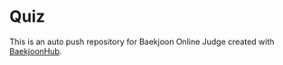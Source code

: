 # Quiz
This is an auto push repository for Baekjoon Online Judge created with [BaekjoonHub](https://github.com/BaekjoonHub/BaekjoonHub).
